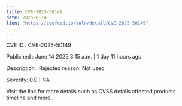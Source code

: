 ```yaml
---
title: CVE-2025-50149
date: 2025-6-14
lien: "https://cvefeed.io/vuln/detail/CVE-2025-50149"

---
```


CVE ID : CVE-2025-50149

Published :  June 14
2025
3:15 a.m. | 1 day
11 hours ago

Description : Rejected reason: Not used

Severity: 0.0 | NA

Visit the link for more details
such as CVSS details
affected products
timeline
and more...
